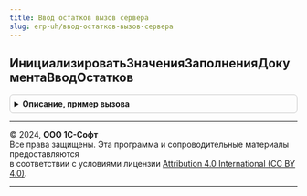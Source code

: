 ```yaml
---
title: Ввод остатков вызов сервера
slug: erp-uh/ввод-остатков-вызов-сервера
---
```



## ИнициализироватьЗначенияЗаполненияДокументаВводОстатков
<details style="margin: 1em 0; padding: 0.5em; border: 1px solid #ccc; border-radius: 6px;">

<summary style="font-weight: bold; cursor: pointer;">Описание, пример вызова</summary>

```bsl

// Значения реквизитов для заполнения документа ввода остатков.
//
// Возвращаемое значение:
// 	Структура - Структура содержащая имена реквизитов документа ввода остатков и значения их заполнения:
//       * Комментарий                                - Строка - Комментарий, который будет установлен создаваемого документа
//       * ДатаДокумента                             - Дата - Дата, которая будет установлена создаваемому документу
//       * ОтражатьВУУ                                - Булево - Признак отражения в управленческом учете
//       * ОтражатьВБУиНУ - Булево        - Признак отражения в регламентированном и налоговом учете
//       * ОтражатьВОперативномУчете - Булево - Признак отражения в оперативном учете
//       * Организация                                 - СправочникСсылка.Организации - Организация, для которой вводится остатки
//       * ХозяйственнаяОперация            - ПеречислениеСсылка.ХозяйственныеОперации - Хозяйственная операция ввода остатков.
//
Функция ИнициализироватьЗначенияЗаполненияДокументаВводОстатков() Экспорт
```

Пример вызова
```bsl
Результат = ВводОстатковВызовСервера.ИнициализироватьЗначенияЗаполненияДокументаВводОстатков() 
```
</details>

---

© 2024, **ООО 1С-Софт**  
Все права защищены. Эта программа и сопроводительные материалы предоставляются  
в соответствии с условиями лицензии [Attribution 4.0 International (CC BY 4.0)](https://creativecommons.org/licenses/by/4.0/legalcode).

---
